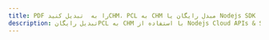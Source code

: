 ---title: PDF را به  تبدیل کنیدCHM، PCL به CHM مبدل رایگان یا Nodejs SDKdescription: تبدیل رایگانPCL به CHM با استفاده از Nodejs Cloud APIs & SDK همچنین اسناد PDF را در Cloud ایجاد، ویرایش و رندر کنید.---